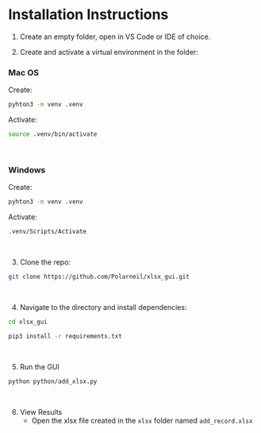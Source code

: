 # Installation Instructions

1. Create an empty folder, open in VS Code or IDE of choice.

2. Create and activate a virtual environment in the folder:
### Mac OS
Create:
```bash
pyhton3 -m venv .venv
```
Activate:
```bash
source .venv/bin/activate
```
<br />

### Windows
Create:
```bash
pyhton3 -m venv .venv
```
Activate:
```bash
.venv/Scripts/Activate
```
<br />

3. Clone the repo:
```bash
git clone https://github.com/Polarneil/xlsx_gui.git
```
<br />

4. Navigate to the directory and install dependencies:
```bash
cd xlsx_gui
```
```bash
pip3 install -r requirements.txt
```
<br />

5. Run the GUI
```bash
python python/add_xlsx.py
```
<br />

6. View Results
    * Open the xlsx file created in the `xlsx` folder named `add_record.xlsx`